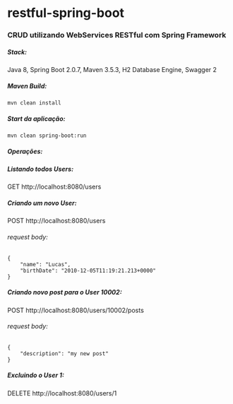 # restful-spring-boot

### CRUD utilizando WebServices RESTful com Spring Framework

##### Stack: 

Java 8,
Spring Boot 2.0.7,
Maven 3.5.3,
H2 Database Engine,
Swagger 2

##### Maven Build:
```
mvn clean install
```
##### Start da aplicação:
```
mvn clean spring-boot:run
```
##### Operações:

##### Listando todos Users:
GET http://localhost:8080/users

##### Criando um novo User:
POST http://localhost:8080/users

###### request body:
```
{
    "name": "Lucas",
    "birthDate": "2010-12-05T11:19:21.213+0000"
}
```
##### Criando novo post para o User 10002:
POST http://localhost:8080/users/10002/posts

###### request body:
```
{
    "description": "my new post"
}
```
##### Excluindo o User 1:
DELETE http://localhost:8080/users/1
